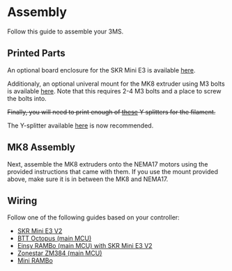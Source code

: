 # Assembly

Follow this guide to assemble your 3MS.

## Printed Parts

An optional board enclosure for the SKR Mini E3 is available [here](https://www.printables.com/model/459809-bigtreetech-skr-mini-e3-v3-enclosure).

Additionaly, an optional univeral mount for the MK8 extruder using M3 bolts is available [here](../assets/stls/mk8m3.stl). Note that this requires 2-4 M3 bolts and a place to screw the bolts into.

~~Finally, you will need to print enough of [these](https://www.printables.com/model/541678-bambu-ams-no-catch-y-splitter-pc4-m10) Y splitters for the filament.~~

The Y-splitter available [here](https://www.printables.com/model/122982-mini-splitter-v2-for-mmu21s-mod-pc4-01-fitting-ver) is now recommended.

## MK8 Assembly

Next, assemble the MK8 extruders onto the NEMA17 motors using the provided instructions that came with them. If you use the mount provided above, make sure it is in between the MK8 and NEMA17. 

## Wiring

Follow one of the following guides based on your controller:

- [SKR Mini E3 V2](skrminie3v2.md#wiring)
- [BTT Octopus (main MCU)](bttoctopusmain.md#wiring)
- [Einsy RAMBo (main MCU) with SKR Mini E3 V2](einsyrambo-skrminie3v2.md)
- [Zonestar ZM384 (main MCU)](zm384main.md)
- [Mini RAMBo](minirambo.md)